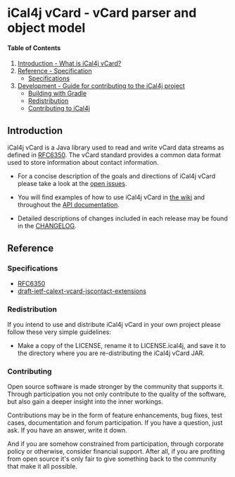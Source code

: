 # iCal4j vCard - vCard parser and object model

[RFC6350]: https://tools.ietf.org/html/rfc6350

[Bintray Releases]: https://bintray.com/ical4j/maven/ical4j-vcard

[Introduction]: #introduction

[Setup]: #setup
[System requirements]: #system-requirements
[Release downloads]: #release-downloads

[Reference]: #reference
[Specifications]: #specifications

[Development]: #development
[Building with Gradle]: #building-with-gradle
[Redistribution]: #redistribution
[Contributing]: #contributing

#### Table of Contents

1. [Introduction - What is iCal4j vCard?][Introduction]
2. [Reference - Specification][Reference]
    - [Specifications]
3. [Development - Guide for contributing to the iCal4j project][Development]
    - [Building with Gradle]
    - [Redistribution]
    - [Contributing to iCal4j][Contributing]

## Introduction

iCal4j vCard is a Java library used to read and write vCard data streams as defined in [RFC6350]. The vCard standard
provides a common data format used to store information about contact information.

 - For a concise description of the goals and directions of iCal4j vCard please
 take a look at the [open issues](https://github.com/ical4j/ical4j-vcard/issues).

 - You will find examples of how to use iCal4j vCard in [the wiki](https://github.com/ical4j/ical4j-vcard/wiki)
 and throughout the [API documentation](https://ical4j.github.io/docs/ical4j-vcard/api).

 - Detailed descriptions of changes included in each release may be found
 in the [CHANGELOG](https://ical4j.github.io/docs/ical4j-vcard/release-notes).

## Reference

### Specifications

* [RFC6350]
* [draft-ietf-calext-vcard-jscontact-extensions](https://www.ietf.org/archive/id/draft-ietf-calext-vcard-jscontact-extensions-07.html)


### Redistribution

If you intend to use and distribute iCal4j vCard in your own project please
follow these very simple guidelines:
 
 - Make a copy of the LICENSE, rename it to LICENSE.ical4j, and save
 it to the directory where you are re-distributing the iCal4j vCard JAR.

### Contributing

Open source software is made stronger by the community that supports it. Through participation you not only contribute 
to the quality of the software, but also gain a deeper insight into the inner workings.

Contributions may be in the form of feature enhancements, bug fixes, test cases, documentation and forum participation. 
If you have a question, just ask. If you have an answer, write it down.

And if you are somehow constrained from participation, through corporate policy or otherwise, consider financial support. 
After all, if you are profiting from open source it's only fair to give something back to the community that make it all possible.
